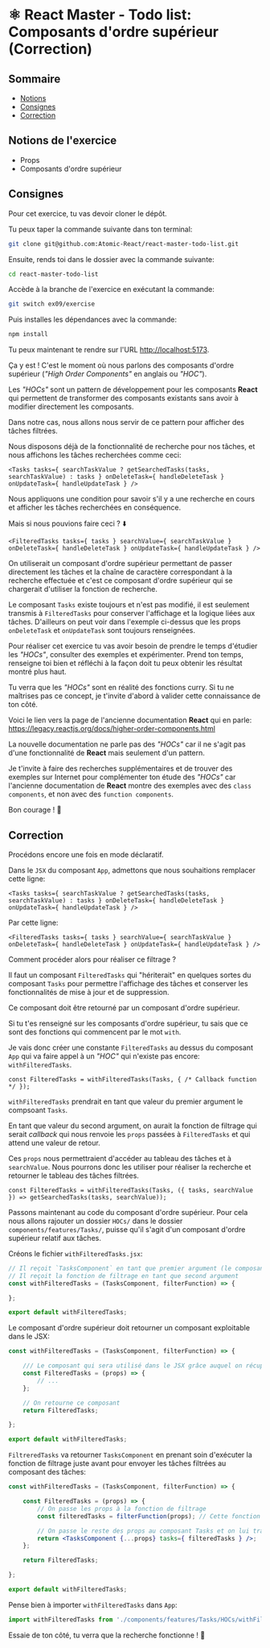 # ⚛️ React Master - Todo list: Composants d'ordre supérieur (Correction)

## Sommaire

<!-- no toc -->
*   [Notions](#notions-de-lexercice)
*   [Consignes](#consignes)
*   [Correction](#correction)

## Notions de l'exercice

*   Props
*   Composants d'ordre supérieur

## Consignes

Pour cet exercice, tu vas devoir cloner le dépôt.

Tu peux taper la commande suivante dans ton terminal:

```bash
git clone git@github.com:Atomic-React/react-master-todo-list.git
```

Ensuite, rends toi dans le dossier avec la commande suivante:

```bash
cd react-master-todo-list
```

Accède à la branche de l'exercice en exécutant la commande:

```bash
git switch ex09/exercise
```

Puis installes les dépendances avec la commande:

```bash
npm install
```

Tu peux maintenant te rendre sur l'URL <http://localhost:5173>.

Ça y est ! C'est le moment où nous parlons des composants d'ordre supérieur (_"High Order Components"_ en anglais ou _"HOC"_).

Les _"HOCs"_ sont un pattern de développement pour les composants **React** qui permettent de transformer des composants existants sans avoir à modifier directement les composants.

Dans notre cas, nous allons nous servir de ce pattern pour afficher des tâches filtrées.

Nous disposons déjà de la fonctionnalité de recherche pour nos tâches, et nous affichons les tâches recherchées comme ceci:

```JSX
<Tasks tasks={ searchTaskValue ? getSearchedTasks(tasks, searchTaskValue) : tasks } onDeleteTask={ handleDeleteTask } onUpdateTask={ handleUpdateTask } />
```

Nous appliquons une condition pour savoir s'il y a une recherche en cours et afficher les tâches recherchées en conséquence.

Mais si nous pouvions faire ceci ? ⬇️

```JSX
<FilteredTasks tasks={ tasks } searchValue={ searchTaskValue } onDeleteTask={ handleDeleteTask } onUpdateTask={ handleUpdateTask } />
```

On utiliserait un composant d'ordre supérieur permettant de passer directement les tâches et la chaîne de caractère correspondant à la recherche effectuée et c'est ce composant d'ordre supérieur qui se chargerait d'utiliser la fonction de recherche.

Le composant `Tasks` existe toujours et n'est pas modifié, il est seulement transmis à `FilteredTasks` pour conserver l'affichage et la logique liées aux tâches. D'ailleurs on peut voir dans l'exemple ci-dessus que les props `onDeleteTask` et `onUpdateTask` sont toujours renseignées.

Pour réaliser cet exercice tu vas avoir besoin de prendre le temps d'étudier les _"HOCs"_, consulter des exemples et expérimenter. Prend ton temps, renseigne toi bien et réfléchi à la façon doit tu peux obtenir les résultat montré plus haut.

Tu verra que les _"HOCs"_ sont en réalité des fonctions curry. Si tu ne maîtrises pas ce concept, je t'invite d'abord à valider cette connaissance de ton côté.

Voici le lien vers la page de l'ancienne documentation **React** qui en parle: <https://legacy.reactjs.org/docs/higher-order-components.html>

La nouvelle documentation ne parle pas des _"HOCs"_ car il ne s'agit pas d'une fonctionnalité de **React** mais seulement d'un pattern.

Je t'invite à faire des recherches supplémentaires et de trouver des exemples sur Internet pour complémenter ton étude des _"HOCs"_ car l'ancienne documentation de **React** montre des exemples avec des `class components`, et non avec des `function components`.

Bon courage ! 💪

## Correction

Procédons encore une fois en mode déclaratif.

Dans le `JSX` du composant `App`, admettons que nous souhaitions remplacer cette ligne:

```JSX
<Tasks tasks={ searchTaskValue ? getSearchedTasks(tasks, searchTaskValue) : tasks } onDeleteTask={ handleDeleteTask } onUpdateTask={ handleUpdateTask } />
```

Par cette ligne:

```JSX
<FilteredTasks tasks={ tasks } searchValue={ searchTaskValue } onDeleteTask={ handleDeleteTask } onUpdateTask={ handleUpdateTask } />
```

Comment procéder alors pour réaliser ce filtrage ?

Il faut un composant `FilteredTasks` qui "hériterait" en quelques sortes du composant `Tasks` pour permettre l'affichage des tâches et conserver les fonctionnalités de mise à jour et de suppression.

Ce composant doit être retourné par un composant d'ordre supérieur.

Si tu t'es renseigné sur les composants d'ordre supérieur, tu sais que ce sont des fonctions qui commencent par le mot `with`.

Je vais donc créer une constante `FilteredTasks` au dessus du composant `App` qui va faire appel à un _"HOC"_ qui n'existe pas encore: `withFilteredTasks`.

```JSX
const FilteredTasks = withFilteredTasks(Tasks, { /* Callback function */ });
```

`withFilteredTasks` prendrait en tant que valeur du premier argument le compsoant `Tasks`.

En tant que valeur du second argument, on aurait la fonction de filtrage qui serait _callback_ qui nous renvoie les `props` passées à `FilteredTasks` et qui attend une valeur de retour.

Ces `props` nous permettraient d'accéder au tableau des tâches et à `searchValue`. Nous pourrons donc les utiliser pour réaliser la recherche et retourner le tableau des tâches filtrées.

```JSX
const FilteredTasks = withFilteredTasks(Tasks, ({ tasks, searchValue }) => getSearchedTasks(tasks, searchValue));
```

Passons maintenant au code du composant d'ordre supérieur. Pour cela nous allons rajouter un dossier `HOCs/` dans le dossier `components/features/Tasks/`, puisse qu'il s'agit d'un composant d'ordre supérieur relatif aux tâches.

Créons le fichier `withFilteredTasks.jsx`:

```jsx
// Il reçoit `TasksComponent` en tant que premier argument (le composant du tableau des tâches)
// Il reçoit la fonction de filtrage en tant que second argument
const withFilteredTasks = (TasksComponent, filterFunction) => {

};

export default withFilteredTasks;
```

Le composant d'ordre supérieur doit retourner un composant exploitable dans le JSX:

```jsx
const withFilteredTasks = (TasksComponent, filterFunction) => {

	/// Le composant qui sera utilisé dans le JSX grâce auquel on récupère les props
	const FilteredTasks = (props) => {
		// ...
	};

	// On retourne ce composant
	return FilteredTasks;

};

export default withFilteredTasks;
```

`FiltreredTasks` va retourner `TasksComponent` en prenant soin d'exécuter la fonction de filtrage juste avant pour envoyer les tâches filtrées au composant des tâches:

```jsx
const withFilteredTasks = (TasksComponent, filterFunction) => {

	const FilteredTasks = (props) => {
		// On passe les props à la fonction de filtrage
		const filteredTasks = filterFunction(props); // Cette fonction retourne le tableau des tâches filtrées

		// On passe le reste des props au composant Tasks et on lui transmet les tâches filtrées
		return <TasksComponent {...props} tasks={ filteredTasks } />;
	};

	return FilteredTasks;

};

export default withFilteredTasks;
```

Pense bien à importer `withFilteredTasks` dans `App`:

```jsx
import withFilteredTasks from './components/features/Tasks/HOCs/withFilteredTasks';
```

Essaie de ton côté, tu verra que la recherche fonctionne ! 👏
